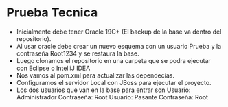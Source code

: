 # Prueba Tecnica

* Inicialmente debe tener Oracle 19C+ (El backup de la base va dentro del repositorio).
* Al usar oracle debe crear un nuevo esquema con un usuario Prueba y la contraseña Root1234 y se restaura la base.
* Luego clonamos el repositorio en una carpeta que se podra ejecutar con Eclipse o IntelliJ IDEA
* Nos vamos al pom.xml para actualizar las dependecias.
* Configuramos el servidor Local con JBoss para ejecutar el proyecto.
* Los dos usuarios que van en la base para entrar son
  Usuario: Administrador
  Contraseña: Root
  Usuario: Pasante
  Contraseña: Root

